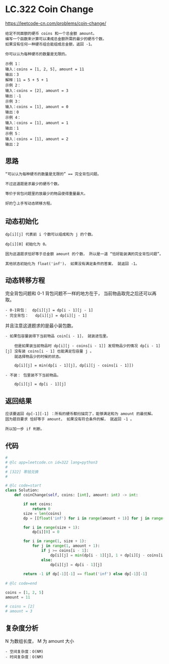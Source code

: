 LC.322 Coin Change
====
https://leetcode-cn.com/problems/coin-change/

    给定不同面额的硬币 coins 和一个总金额 amount。
    编写一个函数来计算可以凑成总金额所需的最少的硬币个数。
    如果没有任何一种硬币组合能组成总金额，返回 -1。

    你可以认为每种硬币的数量是无限的。

    示例 1：
    输入：coins = [1, 2, 5], amount = 11
    输出：3 
    解释：11 = 5 + 5 + 1
    示例 2：
    输入：coins = [2], amount = 3
    输出：-1
    示例 3：
    输入：coins = [1], amount = 0
    输出：0
    示例 4：
    输入：coins = [1], amount = 1
    输出：1
    示例 5：
    输入：coins = [1], amount = 2
    输出：2

## 思路
    “可以认为每种硬币的数量是无限的” == 完全背包问题。   
    
    不过这道题是求最少的硬币个数。 
    
    等价于背包问题里的放最少的物品使得重量最大。  
    
    好的👌上手写动态转移方程。

## 动态初始化

    dp[i][j] 代表前 i 个数可以组成和为 j 的个数。 
    
    dp[i][0] 初始化为 0。  
    
    因为这道题求恰好等于总金额 amount 的个数， 所以是一道 “恰好能装满的完全背包问题”。  
    
    其他状态初始化为 float('inf')， 如果没有满足条件的答案， 就返回 -1。

## 动态转移方程
完全背包问题和 0-1 背包问题不一样的地方在于， 当前物品取完之后还可以再取。

    - 0-1背包：  dp[i][j] = dp[i - 1][j - 1]
    - 完全背包：   dp[i][j] = dp[i][j - 1]

并且注意这道题求的是最小装包数。

    - 如果包容量装得下当前物品 coin[i - 1]， 就装进包里。

        但是如果装当前物品时 dp[i][j - coins[i - 1]] 发现物品少的情况 dp[i - 1][j] 没有装 coins[i - 1] 也能满足包容量 j 。 
        就选择物品少的时候的状态。

        dp[i][j] = min(dp[i - 1][j], dp[i][j - coins[i - 1]])

    - 不装： 包里装不下当前物品。

        dp[i][j] = dp[i - 1][j]

## 返回结果

    应该要返回 dp[-1][-1] ：所有的硬币都扫描完了，能够满足和为 amount 的最优解。
    因为题目要求 恰好等于 amount， 如果没有符合条件的解， 就返回 -1 。
    
    所以加一步 if 判断。

## 代码
```python
#
# @lc app=leetcode.cn id=322 lang=python3
#
# [322] 零钱兑换
#

# @lc code=start
class Solution:
    def coinChange(self, coins: [int], amount: int) -> int:

        if not coins:
            return 0
        size = len(coins)
        dp = [[float('inf') for i in range(amount + 1)] for j in range(size + 1)]

        for i in range(size + 1):
            dp[i][0] = 0

        for i in range(1, size + 1):
            for j in range(1, amount + 1):
                if j >= coins[i - 1]:
                    dp[i][j] = min(dp[i - 1][j], 1 + dp[i][j - coins[i - 1]])
                else:
                    dp[i][j] = dp[i - 1][j]
        
        return -1 if dp[-1][-1] == float('inf') else dp[-1][-1]
            
# @lc code=end

coins = [1, 2, 5]
amount = 11

# coins = [2]
# amount = 3
```

## 复杂度分析
N 为数组长度， M 为 amount 大小

    - 空间复杂度：O(NM)
    - 时间复杂度：O(NM)
